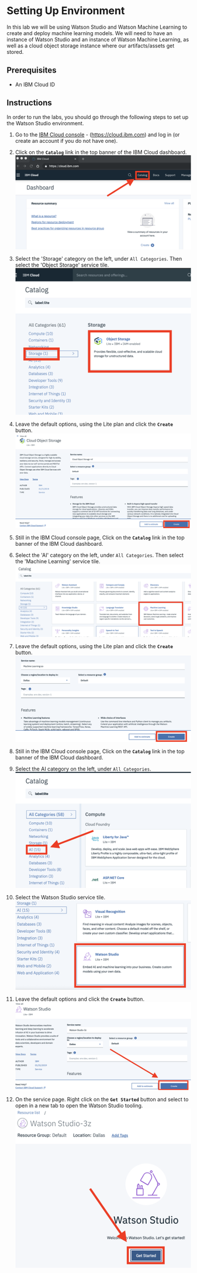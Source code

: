 # Setting Up Environment

In this lab we will be using Watson Studio and Watson Machine Learning to create and deploy machine learning models. We will need to have an instance of Watson Studio and an instance of Watson Machine Learning, as well as a cloud object storage instance where our artifacts/assets get stored.

## Prerequisites

- An IBM Cloud ID

## Instructions

In order to run the labs, you should go through the following steps to set up the Watson Studio environment.

1. Go to the [IBM Cloud console]((https://cloud.ibm.com)) - (https://cloud.ibm.com) and log in (or create an account if you do not have one).

1. Click on the **`Catalog`** link in the top banner of the IBM Cloud dashboard.  
   ![catalog-link](docs/images/ss1.png)

1. Select the 'Storage' category on the left, under `All Categories`. Then select the 'Object Storage' service tile.
   ![cloud-cos](docs/images/ss6.png)

1. Leave the default options, using the Lite plan and click the **`Create`** button.  
   ![create-cos-instance](docs/images/ss7.png)

1. Still in the IBM Cloud console page, Click on the **`Catalog`** link in the top banner of the IBM Cloud dashboard.  

1. Select the 'AI' category on the left, under `All Categories`. Then select the 'Machine Learning' service tile.
   ![wml](docs/images/ss10.png)

1. Leave the default options, using the Lite plan and click the **`Create`** button.  
   ![create-wml-instance](docs/images/ss11.png)

1. Still in the IBM Cloud console page, Click on the **`Catalog`** link in the top banner of the IBM Cloud dashboard.  

1. Select the AI category on the left, under `All Categories`.  
   ![ai-filter](docs/images/ss2.png)

1. Select the Watson Studio service tile.  
   ![ws-tile](docs/images/ss3.png)

1. Leave the default options and click the **`Create`** button.  
   ![create-ws-instance](docs/images/ss4.png)

1. On the service page. Right click on the **`Get Started`** button and select to open in a new tab to open the Watson Studio tooling.  
   ![ws-tooling](docs/images/ss5.png)
